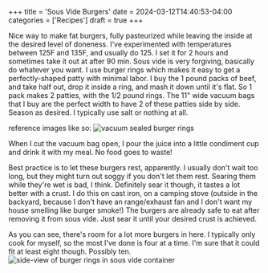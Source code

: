 +++
title = 'Sous Vide Burgers'
date = 2024-03-12T14:40:53-04:00
categories = ['Recipes']
draft = true
+++

Nice way to make fat burgers, fully pasteurized while leaving the inside at the desired level of doneness. I've experimented with temperatures between 125F and 135F, and usually do 125. I set it for 2 hours and sometimes take it out at after 90 min. Sous vide is very forgiving, basically do whatever you want. I use burger rings which makes it easy to get a perfectly-shaped patty with minimal labor. I buy the 1 pound packs of beef, and take half out, drop it inside a ring, and mash it down until it's flat. So 1 pack makes 2 patties, with the 1/2 pound rings. The 11" wide vacuum bags that I buy are the perfect width to have 2 of these patties side by side. Season as desired. I typically use salt or nothing at all.

reference images like so: ![vacuum sealed burger rings](images/filled-burger-rings.jpg)

When I cut the vacuum bag open, I pour the juice into a little condiment cup and drink it with my meal. No food goes to waste!

Best practice is to let these burgers rest, apparently. I usually don't wait too long, but they might turn out soggy if you don't let them rest. Searing them while they're wet is bad, I think. Definitely sear it though, it tastes a lot better with a crust. I do this on cast iron, on a camping stove (outside in the backyard, because I don't have an range/exhaust fan and I don't want my house smelling like burger smoke!) The burgers are already safe to eat after removing it from sous vide. Just sear it until your desired crust is achieved.

As you can see, there's room for a lot more burgers in here. I typically only cook for myself, so the most I've done is four at a time. I'm sure that it could fit at least eight though. Possibly ten.
![side-view of burger rings in sous vide container](images/filled-burger-rings.jpg)
